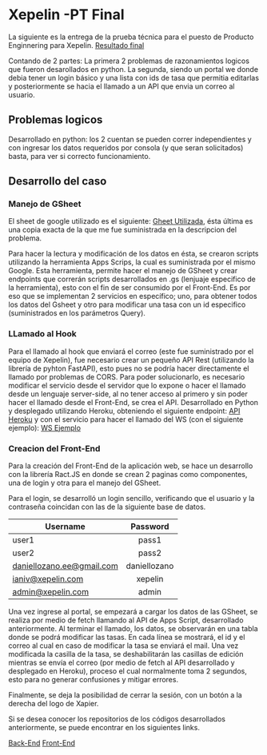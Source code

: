 # Xepelin -PT Final
La siguiente es la entrega de la prueba técnica para el puesto de Producto Enginnering para Xepelin. 
[Resultado final](https://62eaae2bb1e2ed059df9006e--lustrous-gingersnap-9fde1f.netlify.app)

Contando de 2 partes: La primera 2 problemas de razonamientos logicos que fueron desarollados en python. La segunda, siendo un portal we donde debia tener un login básico y una lista con ids de tasa que permitia editarlas y posteriormente se hacia el llamado a un API que envia un correo al usuario.

## Problemas logicos
Desarrollado en python: los 2 cuentan se pueden correr independientes y con ingresar los datos requeridos por consola (y que seran solicitados) basta, para ver si correcto funcionamiento.

## Desarrollo del caso
### Manejo de GSheet
El sheet de google utilizado es el siguiente: [Gheet Utilizada](https://docs.google.com/spreadsheets/d/10KYwKdS3RPsnrUhuI3kb_gruvj5gYFYrINdDHwdxe8c/edit?usp=sharing), ésta última es una copia exacta de la que me fue suministrada en la descripcion del problema. 

Para hacer la lectura y modificación de los datos en ésta, se crearon scripts utilizando la herramienta Apps Scrips, la cual es suministrada por el mismo Google. Esta herramienta, permite hacer el manejo de GSheet y crear endpoints que correrán scripts desarrollados en .gs (lenjuaje especifico de la herramienta), esto con el fin de ser consumido por el Front-End. Es por eso que se implementan 2 servicios en específico; uno, para obtener todos los datos del Gsheet y otro para modificar una tasa con un id especifico (suministrados en los parámetros Query).

### LLamado al Hook
Para el llamado al hook que enviará el correo (este fue suministrado por el equipo de Xepelin), fue necesario crear un pequeño API Rest (utilizando la librería de pyhton FastAPI), esto pues no se podría hacer directamente el llamado por problemas de CORS. Para poder solucionarlo, es necesario modificar el servicio desde el servidor que lo expone o hacer el llamado desde un lenguaje server-side, al no tener acceso al primero y sin poder hacer el llamado desde el Front-End, se crea el API. Desarrollado en Python y desplegado utilizando Heroku, obteniendo el siguiente endpoint: [API Heroku](https://xepelin-backpt.herokuapp.com) y con el servicio para hacer el llamado del WS (con el siguiente ejemplo):
                [WS Ejemplo](https://xepelin-backpt.herokuapp.com/send-email/?idOp=101&tasa=1,8&email=daniellozano.ee@gmail.com)

### Creacion del Front-End
Para la creación del Front-End de la aplicación web, se hace un desarrollo con la librería Ract.JS en donde se crean 2 paginas como componentes, una de login y otra para el manejo del GSheet.

Para el login, se desarrolló un login sencillo, verificando que el usuario y la contraseña coincidan con las de la siguiente base de datos.


| Username        | Password    |
| ------------- |:-------------:|
| user1      | pass1 |
| user2      | pass2      |
| daniellozano.ee@gmail.com | daniellozano      |
| ianiv@xepelin.com      | xepelin      |
| admin@xepelin.com      | admin      |


Una vez ingrese al portal, se empezará a cargar los datos de las GSheet, se realiza por medio de fetch llamando al API de Apps Script, desarrollado anteriormente. Al terminar el llamado, los datos, se observarán en una tabla donde se podrá modificar las tasas. En cada línea se mostrará, el id y el correo al cual en caso de modificar la tasa se enviará el mail. Una vez modificada la casilla de la tasa, se deshabilitarán las casillas de edición mientras se envía el correo (por medio de fetch al API desarrollado y desplegado en Heroku), proceso el cual normalmente toma 2 segundos, esto para no generar confusiones y mitigar errores. 


Finalmente, se deja la posibilidad de cerrar la sesión, con un botón a la derecha del logo de Xapier. 


Si se desea conocer los repositorios de los códigos desarrollados anteriormente, se puede encontrar en los siguientes links.


[Back-End](https://github.com/delozanoe/xepelin-back/)
[Front-End](https://github.com/delozanoe/Xepelin-PE-Test)
